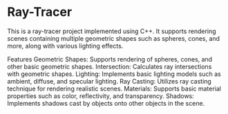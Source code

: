 # Ray-Tracer

This is a ray-tracer project implemented using C++. It supports rendering scenes containing multiple geometric shapes such as spheres, cones, and more, along with various lighting effects.

Features
Geometric Shapes: Supports rendering of spheres, cones, and other basic geometric shapes.
Intersection: Calculates ray intersections with geometric shapes.
Lighting: Implements basic lighting models such as ambient, diffuse, and specular lighting.
Ray Casting: Utilizes ray casting technique for rendering realistic scenes.
Materials: Supports basic material properties such as color, reflectivity, and transparency.
Shadows: Implements shadows cast by objects onto other objects in the scene.
